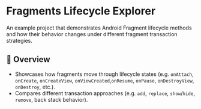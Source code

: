 # Fragments Lifecycle Explorer

An example project that demonstrates Android Fragment lifecycle methods and how their behavior changes under different fragment transaction strategies.

## 📌 Overview

- Showcases how fragments move through lifecycle states (e.g. `onAttach`, `onCreate`, `onCreateView`, `onViewCreated`,`onResume`, `onPause`, `onDestroyView`, `onDestroy`, etc.).  
- Compares different transaction approaches (e.g. `add`, `replace`, `show`/`hide`, `remove`, back stack behavior).  


